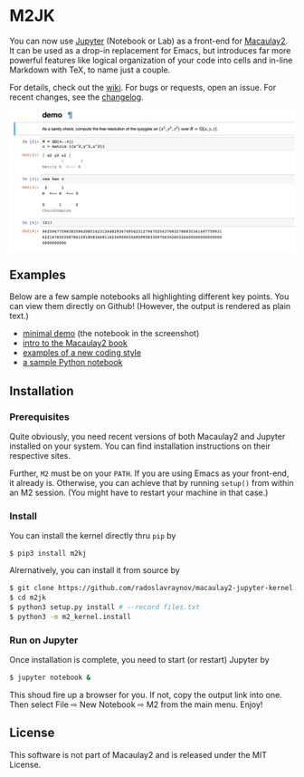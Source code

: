 # M2JK

You can now use [Jupyter](http://www.jupyter.org) (Notebook or Lab) as a front-end for [Macaulay2](http://faculty.math.illinois.edu/Macaulay2/).
It can be used as a drop-in replacement for Emacs,
but introduces far more powerful features like
logical organization of your code into cells and in-line Markdown with TeX,
to name just a couple.

For details, check out the [wiki](../../wiki).
For bugs or requests, open an issue.
For recent changes, see the [changelog](CHANGELOG.md).

![](/demo/screenshot.png)

## Examples

Below are a few sample notebooks all highlighting different key points.
You can view them directly on Github!
(However, the output is rendered as plain text.)

* [minimal demo](demo/minimal.ipynb) (the notebook in the screenshot)
* [intro to the Macaulay2 book](demo/p1m2book.ipynb)
* [examples of a new coding style](demo/newstyle.ipynb)
* [a sample Python notebook](demo/demo-python.ipynb)

## Installation

### Prerequisites

Quite obviously, you need recent versions of both Macaulay2 and Jupyter installed on your system.
You can find installation instructions on their respective sites.

Further, `M2` must be on your `PATH`.
If you are using Emacs as your front-end, it already is.
Otherwise, you can achieve that by running `setup()` from within an M2 session.
(You might have to restart your machine in that case.)

### Install

You can install the kernel directly thru `pip` by

```
$ pip3 install m2kj
```

Alrernatively, you can install it from source by

```bash
$ git clone https://github.com/radoslavraynov/macaulay2-jupyter-kernel.git m2kj
$ cd m2jk
$ python3 setup.py install # --record files.txt
$ python3 -m m2_kernel.install
```

### Run on Jupyter

Once installation is complete, you need to start (or restart) Jupyter by

```bash
$ jupyter notebook &
```

This shoud fire up a browser for you. If not, copy the output link into one.
Then select File ⇨ New Notebook ⇨ M2 from the main menu.
Enjoy!

## License

This software is not part of Macaulay2 and is released under the MIT License.
